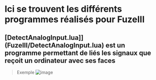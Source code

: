 # Ici se trouvent les différents programmes réalisés pour FuzeIII

## [DetectAnalogInput.lua]](FuzeIII/DetectAnalogInput.lua) est un programme permettant de liés les signaux que reçoit un ordinateur avec ses faces 
> Exemple
![image](https://user-images.githubusercontent.com/84443782/209239543-99fe8036-e2d1-4140-a78e-4053f0fe0c85.png)
